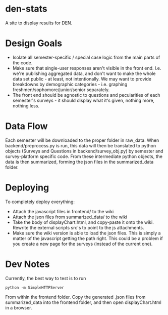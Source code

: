 den-stats
=========

A site to display results for DEN.

Design Goals
=============

* Isolate all semester-specific / special case logic from the main parts of the code.
* Make sure that single-user responses aren't visible in the front end.  I.e. we're publishing aggregated data, and don't want to make the whole data set public - at least, not intentionally.  We may want to provide breakdowns by demographic categories - i.e. graphing freshmen/sophomore/junior/senior separately.
* The front end should be agnostic to questions and pecularities of each semester's surveys - it should display what it's given, nothing more, nothing less.

Data Flow
===========

Each semester will be downloaded to the proper folder in raw_data.  When backend/preprocess.py is run,
this data will then be translated to python objects (Surveys and Questions in backend/survey_obj.py) by
semester and survey-platform specific code. From these intermediate python objects, the data is then
summarized, forming the json files in the summarized_data folder.

Deploying
===========

To completely deploy everything:

* Attach the javascript files in frontend/ to the wiki
* Attach the json files from summarized_data/ to the wiki
* Take the body of displayChart.html, and copy-paste it onto the wiki.
Rewrite the external scripts src's to point to the js attachments.
* Make sure the wiki version is able to load the json files.  This is simply
a matter of the javascript getting the path right.  This could be a problem if
you create a new page for the surveys (instead of the current one).

Dev Notes
==========

Currently, the best way to test is to run

```
python -m SimpleHTTPServer
```

From within the frontend folder.  Copy the generated .json files from summarized_data
into the frontend folder, and then open displayChart.html in a browser. 
